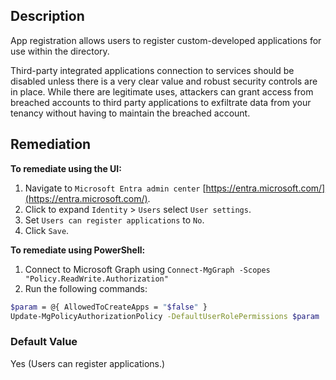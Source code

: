 ## Description

App registration allows users to register custom-developed applications for use within the directory.

Third-party integrated applications connection to services should be disabled unless there is a very clear value and robust security controls are in place. While there are legitimate uses, attackers can grant access from breached accounts to third party applications to exfiltrate data from your tenancy without having to maintain the breached account.

## Remediation

**To remediate using the UI:**

1. Navigate to `Microsoft Entra admin center` [https://entra.microsoft.com/](https://entra.microsoft.com/).
2. Click to expand `Identity` > `Users` select `User settings`.
3. Set `Users can register applications` to `No`.
4. Click `Save`.

**To remediate using PowerShell:**

1. Connect to Microsoft Graph using `Connect-MgGraph -Scopes "Policy.ReadWrite.Authorization"`
2. Run the following commands:

```bash
$param = @{ AllowedToCreateApps = "$false" }
Update-MgPolicyAuthorizationPolicy -DefaultUserRolePermissions $param
```

### Default Value

Yes (Users can register applications.)
